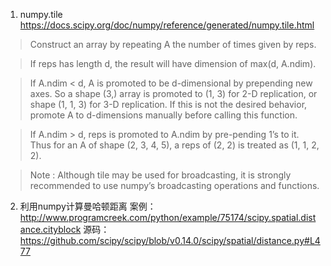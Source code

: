 
1. numpy.tile
https://docs.scipy.org/doc/numpy/reference/generated/numpy.tile.html
>Construct an array by repeating A the number of times given by reps.

>If reps has length d, the result will have dimension of max(d, A.ndim).

>If A.ndim < d, A is promoted to be d-dimensional by prepending new axes. So a shape (3,) array is promoted to (1, 3) for 2-D replication, or shape (1, 1, 3) for 3-D replication. If this is not the desired behavior, promote A to d-dimensions manually before calling this function.

>If A.ndim > d, reps is promoted to A.ndim by pre-pending 1’s to it. Thus for an A of shape (2, 3, 4, 5), a reps of (2, 2) is treated as (1, 1, 2, 2).

>Note : Although tile may be used for broadcasting, it is strongly recommended to use numpy’s broadcasting operations and functions.

2. 利用numpy计算曼哈顿距离
案例：http://www.programcreek.com/python/example/75174/scipy.spatial.distance.cityblock
源码：https://github.com/scipy/scipy/blob/v0.14.0/scipy/spatial/distance.py#L477
